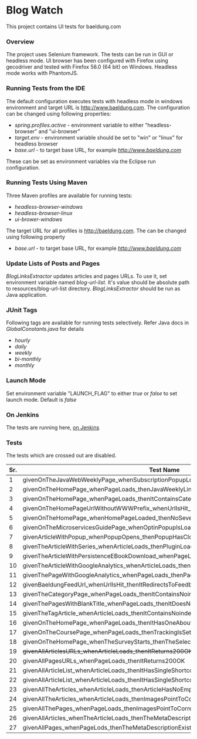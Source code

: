 # Blog Watch

This project contains UI tests for baeldung.com


### Overview

The project uses Selenium framework. The tests can be run in GUI or headless mode. UI browser has been configured with Firefox using gecodriver and tested with Firefox 56.0 (64 bit) on Windows. Headless mode works with PhantomJS. 


### Running Tests from the IDE

The default configuration executes tests with headless mode in windows environment and target URL is http://www.baeldung.com. The configuration can be changed using following properties:

  - _spring.profiles.active_ - environment variable to either "headless-browser" and "ui-browser"
  - _target.env_ - environment variable should be set to "win" or "linux" for headless browser
  - _base.url_ - to target base URL, for example _http://www.baeldung.com_

These can be set as environment variables via the Eclipse run configuration. 


### Running Tests Using Maven 

Three Maven profiles are available for running tests: 
  - _headless-browser-windows_
  - _headless-browser-linux_ 
  - _ui-brower-windows_

The target URL for all profiles is http://baeldung.com. The can be changed using following property

- _base.url_ - to target base URL, for example _http://www.baeldung.com_


### Update Lists of Posts and Pages


_BlogLinksExtractor_ updates articles and pages URLs. To use it, set environment variable named _blog-url-list_. It's value should be absolute path to resources/blog-url-list directory. _BlogLinksExtractor_ should be run as Java application. 


### JUnit Tags

Following tags are available for running tests selectively. Refer Java docs in _GlobalConstants.java_ for details
  - _hourly_
  - _daily_
  - _weekly_
  - _bi-monthly_
  - _monthly_


### Launch Mode
 
Set environment variable "LAUNCH_FLAG" to either _true_ or _false_ to set launch mode. Default is _false_


### On Jenkins
 
 The tests are running here, [on Jenkins](https://rest-security.ci.cloudbees.com/job/site-monitor/job/site-watch/)
 
### Tests
 The tests which are crossed out are disabled.

| Sr. | Test Name | Tag/Frequency |
| --- | --------- | ------------- |
| 1 | givenOnTheJavaWebWeeklyPage_whenSubscriptionPopupLoads_thenItContainsSubscriptionElements | hourly |
| 2 | givenOnTheHomePage_whenPageLoads_thenJavaWeeklyLinksMatchWithTheLinkText | daily |
| 3 | givenOnTheHomePage_whenPageLoads_thenItContainsCategoriesInTheFooterMenu | daily |
| 4 | givenOnTheHomePageUrlWithoutWWWPrefix_whenUrlIsHit_thenItRedirectsToWWW | daily |
| 5 | givenOnTheHomePage_whenHomePageLoaded_thenNoSevereMessagesInBrowserLog | daily |
| 6 | givenOnTheMicroservicesGuidePage_whenOptinPopupIsLoaded_thenItContainsImages | daily |
| 7 | givenArticleWithPopup_whenPopupOpens_thenPopupHasCloseButton | daily |
| 8 | givenTheArticleWithSeries_whenArticleLoads_thenPluginLoadsProperly | daily |
| 9 | givenTheArticleWithPersistenceEBookDownload_whenPageLoads_thenFooterImageIsDisplayed | daily |
| 10 | givenTheArticleWithGoogleAnalytics_whenArticleLoads_thenArticleHasAnalyticsCode | daily |
| 11 | givenThePageWithGoogleAnalytics_whenPageLoads_thenPageHasAnalyticsCode | daily |
| 12 | givenBaeldungFeedUrl_whenUrlIsHit_thenItRedirectsToFeedburner | daily |
| 13 | givenTheCategoryPage_whenPageLoads_thenItContainsNoindexRobotsMeta | daily |
| 14 | givenThePagesWithBlankTitle_whenPageLoads_thenItDoesNotContainNotitleText | daily |
| 15 | givenTheTagArticle_whenArticleLoads_thenItContainsNoindexRobotsMeta | daily
| 16 | givenOnTheHomePage_whenPageLoads_thenItHasOneAboutMenuInTheFooter | daily
| 17 | givenOnTheCoursePage_whenPageLoads_thenTrackingIsSetupCorrectly | daily |
| 18 | givenOnTheHomePage_whenTheSurveyStarts_thenTheSelectValueIsPostedToTheDrip | weekly |
| 19 | ~~givenAllArticlesURLs_whenArticleLoads_thenItReturns200OK~~ | bi-monthly |
| 20 | givenAllPagesURLs_whenPageLoads_thenItReturns200OK | bi-monthly |
| 21 | givenAllArticleList_whenArticleLoads_thenItHasSingleShortcodeAtTheTop|monthly |
| 22 | givenAllArticleList_whenArticleLoads_thenItHasSingleShortcodeAtTheEnd | monthly |
| 23 | givenAllTheArticles_whenArticleLoads_thenArticleHasNoEmptyDiv | monthly |
| 24 | givenAllTheArticles_whenArticleLoads_thenImagesPointToCorrectEnv | monthly |
| 25 | givenAllThePages_whenPageLoads_thenImagesPointToCorrectEnv | monthly |
| 26 | givenAllArticles_whenTheArticleLoads_thenTheMetaDescriptionExists | monthly |
| 27 | givenAllPages_whenPageLods_thenTheMetaDescriptionExists | monthly |












